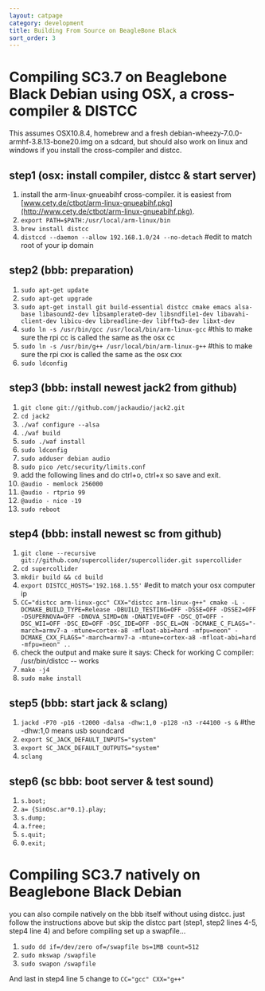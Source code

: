 ```yaml
---
layout: catpage
category: development
title: Building From Source on BeagleBone Black
sort_order: 3
---
```


Compiling SC3.7 on Beaglebone Black Debian using OSX, a cross-compiler & DISTCC
==

This assumes OSX10.8.4, homebrew and a fresh debian-wheezy-7.0.0-armhf-3.8.13-bone20.img on a sdcard,
but should also work on linux and windows if you install the cross-compiler and distcc.

step1 (osx: install compiler, distcc & start server)
--
1. install the arm-linux-gnueabihf cross-compiler.  it is easiest from [www.cety.de/ctbot/arm-linux-gnueabihf.pkg](http://www.cety.de/ctbot/arm-linux-gnueabihf.pkg).
2. `export PATH=$PATH:/usr/local/arm-linux/bin`
3. `brew install distcc`
4. `distccd --daemon --allow 192.168.1.0/24 --no-detach`  #edit to match root of your ip domain

step2 (bbb: preparation)
--
1. `sudo apt-get update`
2. `sudo apt-get upgrade`
3. `sudo apt-get install git build-essential distcc cmake emacs alsa-base libasound2-dev libsamplerate0-dev libsndfile1-dev libavahi-client-dev libicu-dev libreadline-dev libfftw3-dev libxt-dev`
4. `sudo ln -s /usr/bin/gcc /usr/local/bin/arm-linux-gcc`  #this to make sure the rpi cc is called the same as the osx cc
5. `sudo ln -s /usr/bin/g++ /usr/local/bin/arm-linux-g++`  #this to make sure the rpi cxx is called the same as the osx cxx
6. `sudo ldconfig`

step3 (bbb: install newest jack2 from github)
--
1. `git clone git://github.com/jackaudio/jack2.git`
2. `cd jack2`
3. `./waf configure --alsa`
4. `./waf build`
5. `sudo ./waf install`
6. `sudo ldconfig`
7. `sudo adduser debian audio`
8. `sudo pico /etc/security/limits.conf`
9. add the following lines and do ctrl+o, ctrl+x so save and exit.
10. `@audio - memlock 256000`
11. `@audio - rtprio 99`
12. `@audio - nice -19`
13. `sudo reboot`

step4 (bbb: install newest sc from github)
--
1. `git clone --recursive git://github.com/supercollider/supercollider.git supercollider`
2. `cd supercollider`
3. `mkdir build && cd build`
4. `export DISTCC_HOSTS='192.168.1.55'`            #edit to match your osx computer ip
5. `CC="distcc arm-linux-gcc" CXX="distcc arm-linux-g++" cmake -L -DCMAKE_BUILD_TYPE=Release -DBUILD_TESTING=OFF -DSSE=OFF -DSSE2=OFF -DSUPERNOVA=OFF -DNOVA_SIMD=ON -DNATIVE=OFF -DSC_QT=OFF -DSC_WII=OFF -DSC_ED=OFF -DSC_IDE=OFF -DSC_EL=ON -DCMAKE_C_FLAGS="-march=armv7-a -mtune=cortex-a8 -mfloat-abi=hard -mfpu=neon" -DCMAKE_CXX_FLAGS="-march=armv7-a -mtune=cortex-a8 -mfloat-abi=hard -mfpu=neon" ..`
6. check the output and make sure it says: Check for working C compiler: /usr/bin/distcc -- works
7. `make -j4`
8. `sudo make install`

step5 (bbb: start jack & sclang)
--
1. `jackd -P70 -p16 -t2000 -dalsa -dhw:1,0 -p128 -n3 -r44100 -s &`     #the -dhw:1,0 means usb soundcard
2. `export SC_JACK_DEFAULT_INPUTS="system"`
3. `export SC_JACK_DEFAULT_OUTPUTS="system"`
4. `sclang`

step6 (sc bbb: boot server & test sound)
--
1. `s.boot;`
2. `a= {SinOsc.ar*0.1}.play;`
3. `s.dump;`
4. `a.free;`
5. `s.quit;`
6. `0.exit;`

Compiling SC3.7 natively on Beaglebone Black Debian
==
you can also compile natively on the bbb itself without using distcc.  just follow the instructions above but skip the distcc part (step1, step2 lines 4-5, step4 line 4) and before compiling set up a swapfile...
1. `sudo dd if=/dev/zero of=/swapfile bs=1MB count=512`
2. `sudo mkswap /swapfile`
3. `sudo swapon /swapfile`

And last in step4 line 5 change to `CC="gcc" CXX="g++"`

